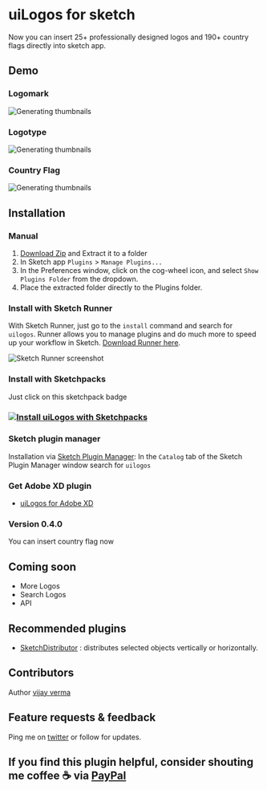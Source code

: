 # uiLogos for sketch
Now you can insert 25+ professionally designed logos and 190+ country flags directly into sketch app.

## Demo

### Logomark
![Generating thumbnails](https://raw.githubusercontent.com/realvjy/uiLogos-sketch-plugin/master/demo/uiLogos-demo-1.gif)

### Logotype
![Generating thumbnails](https://raw.githubusercontent.com/realvjy/uiLogos-sketch-plugin/master/demo/uiLogos-demo-2.gif)

### Country Flag
![Generating thumbnails](https://raw.githubusercontent.com/realvjy/uiLogos-sketch-plugin/master/demo/uiLogos-demo-3.gif)

## Installation
### Manual
1. [Download Zip](https://github.com/realvjy/uiLogos-sketch-plugin/releases/download/0.4.0/uiLogos.sketchplugin.zip) and Extract it to a folder
2. In Sketch app `Plugins` > `Manage Plugins...`
3. In the Preferences window, click on the cog-wheel icon, and select `Show Plugins Folder` from the dropdown.
4. Place the extracted folder directly to the Plugins folder.

### Install with Sketch Runner
With Sketch Runner, just go to the `install` command and search for `uilogos`. Runner allows you to manage plugins and do much more to speed up your workflow in Sketch. [Download Runner here](http://www.sketchrunner.com).

![Sketch Runner screenshot](https://raw.githubusercontent.com/realvjy/uiLogos-sketch-plugin/master/demo/sketch-runner.png)


### Install with Sketchpacks
Just click on this sketchpack badge
### [![Install uiLogos with Sketchpacks](http://sketchpacks-com.s3.amazonaws.com/assets/badges/sketchpacks-badge-install.png "Install uiLogos with Sketchpacks")](https://sketchpacks.com/realvjy/uiLogos/install)


### Sketch plugin manager
Installation via [Sketch Plugin Manager](https://mludowise.github.io/Sketch-Plugin-Manager/):
In the `Catalog` tab of the Sketch Plugin Manager window search for `uilogos`


### Get Adobe XD plugin
* [uiLogos for Adobe XD ](https://github.com/realvjy/uilogos-XD)


### Version 0.4.0
You can insert country flag now

## Coming soon
* More Logos
* Search Logos
* API

## Recommended plugins
* [SketchDistributor](https://github.com/PEZ/SketchDistributor) : distributes selected objects vertically or horizontally.

## Contributors
Author [vijay verma](https://twitter.com/realvjy)


## Feature requests & feedback
Ping me on [twitter](http://twitter.com/realvjy) or follow for updates.

## If you find this plugin helpful, consider shouting me coffee ☕️  via [PayPal](https://www.paypal.me/realvjy/5)
